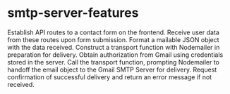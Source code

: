 # smtp-server-features
Establish API routes to a contact form on the frontend.
Receive user data from these routes upon form submission.
Format a mailable JSON object with the data received.
Construct a transport function with Nodemailer in preparation for delivery.
Obtain authorization from Gmail using credentials stored in the server.
Call the transport function, prompting Nodemailer to handoff the email object to the Gmail SMTP Server for delivery.
Request confirmation of successful delivery and return an error message if not received.
